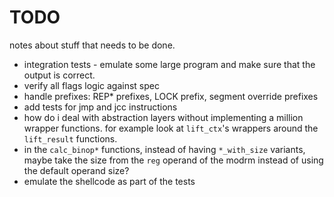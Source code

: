 # TODO
notes about stuff that needs to be done.

- integration tests - emulate some large program and make sure that the output is correct.
- verify all flags logic against spec
- handle prefixes: REP* prefixes, LOCK prefix, segment override prefixes
- add tests for jmp and jcc instructions
- how do i deal with abstraction layers without implementing a million wrapper functions.
  for example look at `lift_ctx`'s wrappers around the `lift_result` functions.
- in the `calc_binop*` functions, instead of having `*_with_size` variants, maybe take the size from the `reg` operand of the
  modrm instead of using the default operand size?
- emulate the shellcode as part of the tests
